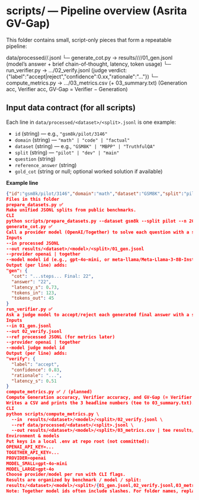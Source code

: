 # scripts/ — Pipeline overview (Asrita GV-Gap)

This folder contains small, script-only pieces that form a repeatable pipeline:

data/processed/<dataset>/<split>.jsonl
└─ generate_cot.py → results/<dataset>/<model>/<split>/01_gen.jsonl
(model’s answer + brief chain-of-thought, latency, token usage)
└─ run_verifier.py → .../02_verify.jsonl
(judge verdict: {"label":"accept|reject","confidence":0.xx,"rationale":"..."})
└─ compute_metrics.py → .../03_metrics.csv (+ 03_summary.txt)
(Generation acc, Verifier acc, GV-Gap = Verifier − Generation)


## Input data contract (for all scripts)

Each line in `data/processed/<dataset>/<split>.jsonl` is one example:

- `id` (string) — e.g., `"gsm8k/pilot/3146"`
- `domain` (string) — `"math" | "code" | "factual"`
- `dataset` (string) — e.g., `"GSM8K" | "MBPP" | "TruthfulQA"`
- `split` (string) — `"pilot" | "dev" | "main"`
- `question` (string)
- `reference_answer` (string)
- `gold_cot` (string or null; optional worked solution if available)

**Example line**
```json
{"id":"gsm8k/pilot/3146","domain":"math","dataset":"GSM8K","split":"pilot","question":"George and Harry ...","reference_answer":"22","gold_cot":"..."}
Files in this folder
prepare_datasets.py ✅
Make unified JSONL splits from public benchmarks.
CLI
python scripts/prepare_datasets.py --dataset gsm8k --split pilot --n 200 --out data/processed/gsm8k/pilot.jsonl
generate_cot.py ✅
Call a provider model (OpenAI/Together) to solve each question with a short chain-of-thought; extract a single-line Final: <answer>.
Inputs
--in processed JSONL
--out results/<dataset>/<model>/<split>/01_gen.jsonl
--provider openai | together
--model model id (e.g., gpt-4o-mini, or meta-llama/Meta-Llama-3-8B-Instruct)
Output (per line) adds:
"gen": {
  "cot": "...steps... Final: 22",
  "answer": "22",
  "latency_s": 0.73,
  "tokens_in": 123,
  "tokens_out": 45
}
run_verifier.py ✅
Ask a judge model to accept/reject each generated final answer with a strict JSON response.
Inputs
--in 01_gen.jsonl
--out 02_verify.jsonl
--ref processed JSONL (for metrics later)
--provider openai | together
--model judge model id
Output (per line) adds:
"verify": {
  "label": "accept",
  "confidence": 0.83,
  "rationale": "...",
  "latency_s": 0.51
}
compute_metrics.py ✅ / (planned)
Compute Generation accuracy, Verifier accuracy, and GV-Gap (= Verifier − Generation).
Writes a CSV and prints the 3 headline numbers (tee to 03_summary.txt).
CLI
python scripts/compute_metrics.py \
  --in  results/<dataset>/<model>/<split>/02_verify.jsonl \
  --ref data/processed/<dataset>/<split>.jsonl \
  --out results/<dataset>/<model>/<split>/03_metrics.csv | tee results/<dataset>/<model>/<split>/03_summary.txt
Environment & models
Put keys in a local .env at repo root (not committed):
OPENAI_API_KEY=...
TOGETHER_API_KEY=...
PROVIDER=openai
MODEL_SMALL=gpt-4o-mini
MODEL_LARGE=gpt-4o
Choose provider/model per run with CLI flags.
Results are organized by benchmark / model / split:
results/<dataset>/<model>/<split>/{01_gen.jsonl,02_verify.jsonl,03_metrics.csv,03_summary.txt}
Note: Together model ids often include slashes. For folder names, replace / with _ when creating results/<dataset>/<model>/....
